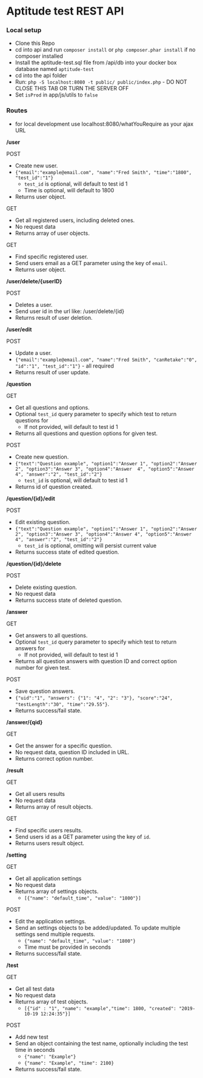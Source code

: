 # Aptitude test REST API

### Local setup

- Clone this Repo
- cd into api and run `composer install` or `php composer.phar install` if no composer installed
- Install the aptitude-test.sql file from /api/db into your docker box database named `aptitude-test`
- cd into the api folder
- Run: `php -S localhost:8080 -t public/ public/index.php` - DO NOT CLOSE THIS TAB OR TURN THE SERVER OFF
- Set `isProd` in app/js/utils to `false`


### Routes
- for local development use localhost:8080/whatYouRequire as your ajax URL

**/user**

POST
- Create new user.
- `{"email":"example@email.com", "name":"Fred Smith", "time":"1800", "test_id":"1"}`
    - `test_id` is optional, will default to test id 1
    - Time is optional, will default to 1800
- Returns user object.

GET 
- Get all registered users, including deleted ones.
- No request data
- Returns array of user objects.

GET
- Find specific registered user.
- Send users email as a GET parameter using the key of `email`.
- Returns user object.


**/user/delete/{userID}**

POST
- Deletes a user.
- Send user id in the url like: /user/delete/{id}
- Returns result of user deletion.


**/user/edit**

POST
- Update a user.
- `{"email":"example@email.com", "name":"Fred Smith", "canRetake":"0", "id":"1", "test_id":"1"}` - all required
- Returns result of user update.

**/question**

GET
- Get all questions and options.
- Optional `test_id` query parameter to specify which test to return questions for
    - If not provided, will default to test id 1
- Returns all questions and question options for given test.

POST
- Create new question.
- `{"text":"Question example", "option1":"Answer 1", "option2":"Answer 2", "option3":"Answer 3", "option4":"Answer 
4", "option5":"Answer 4", "answer":"2", "test_id":"2"}`
    - `test_id` is optional, will default to test id 1
- Returns id of question created.

**/question/{id}/edit**

POST
- Edit existing question.
- `{"text":"Question example", "option1":"Answer 1", "option2":"Answer 2", "option3":"Answer 3", "option4":"Answer 4", "option5":"Answer 4", "answer":"2", "test_id":"2"}`
    - `test_id` is optional, omitting will persist current value
- Returns success state of edited question.

**/question/{id}/delete**

POST
- Delete existing question.
- No request data
- Returns success state of deleted question.

**/answer**

GET
- Get answers to all questions.
- Optional `test_id` query parameter to specify which test to return answers for
    - If not provided, will default to test id 1
- Returns all question answers with question ID and correct option number for given test.

POST
- Save question answers.
- `{"uid":"1", "answers": {"1": "4", "2": "3"}, "score":"24", "testLength":"30", "time":"29.55"}`.
- Returns success/fail state.

**/answer/{qid}**

GET
- Get the answer for a specific question.
- No request data, question ID included in URL.
- Returns correct option number.

**/result**

GET 
- Get all users results
- No request data
- Returns array of result objects.

GET
- Find specific users results.
- Send users id as a GET parameter using the key of `id`.
- Returns users result object.

**/setting**

GET 
- Get all application settings
- No request data
- Returns array of settings objects.
    - `[{"name": "default_time", "value": "1800"}]`

POST
- Edit the application settings.
- Send an settings objects to be added/updated. To update multiple settings send multiple requests.
    - `{"name": "default_time", "value": "1800"}`
    - Time must be provided in seconds
- Returns success/fail state.

**/test**

GET 
- Get all test data
- No request data
- Returns array of test objects.
    - `[{"id" : "1", "name": "example","time": 1800, "created": "2019-10-19 12:24:35"}]`

POST
- Add new test
- Send an object containing the test name, optionally including the test time in seconds
    - `{"name": "Example"}`
    - `{"name": "Example", "time": 2100}`
- Returns success/fail state.
